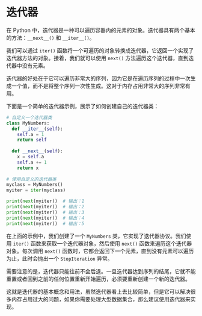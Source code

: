 # 迭代器

在 Python 中，迭代器是一种可以遍历容器内的元素的对象。迭代器具有两个基本的方法：`__next__()` 和 `__iter__()`。

我们可以通过 `iter()` 函数将一个可遍历的对象转换成迭代器，它返回一个实现了迭代器方法的对象。接着，我们就可以使用 `next()` 方法遍历这个迭代器，直到迭代器中没有元素。

迭代器的好处在于它可以遍历非常大的序列，因为它是在遍历序列的过程中一次生成一个值，而不是将整个序列一次性生成。这对于内存占用非常大的序列非常有用。

下面是一个简单的迭代器示例，展示了如何创建自己的迭代器类：

```python
# 自定义一个迭代器类
class MyNumbers:
  def __iter__(self):
    self.a = 1
    return self
  
  def __next__(self):
    x = self.a
    self.a += 1
    return x
  
# 使用自定义的迭代器类
myclass = MyNumbers()
myiter = iter(myclass)

print(next(myiter))  # 输出：1
print(next(myiter))  # 输出：2
print(next(myiter))  # 输出：3
print(next(myiter))  # 输出：4
print(next(myiter))  # 输出：5
```

在上面的示例中，我们创建了一个 `MyNumbers` 类，它实现了迭代器协议。我们使用 `iter()` 函数来获取一个迭代器对象，然后使用 `next()` 函数来遍历这个迭代器对象。每次调用 `next()` 函数时，它都会返回下一个元素，直到没有元素可以遍历为止，此时会抛出一个 `StopIteration` 异常。

需要注意的是，迭代器只能往前不会后退。一旦迭代器达到序列的结尾，它就不能重置或者回到之前的任何位置重新开始遍历，必须要重新创建一个新的迭代器。

这就是迭代器的基本概念和用法，虽然迭代器看上去比较简单，但是它可以解决很多内存占用过大的问题，如果你需要处理大型数据集合，那么建议使用迭代器来实现。